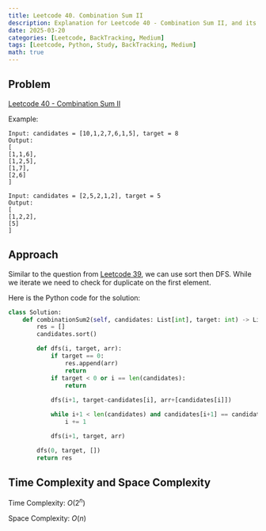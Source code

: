 ```yaml
---
title: Leetcode 40. Combination Sum II
description: Explanation for Leetcode 40 - Combination Sum II, and its solution in Python.
date: 2025-03-20
categories: [Leetcode, BackTracking, Medium]
tags: [Leetcode, Python, Study, BackTracking, Medium]
math: true
---
```


## Problem
[Leetcode 40 - Combination Sum II](https://leetcode.com/problems/combination-sum-ii/description/)

Example:
```
Input: candidates = [10,1,2,7,6,1,5], target = 8
Output: 
[
[1,1,6],
[1,2,5],
[1,7],
[2,6]
]

Input: candidates = [2,5,2,1,2], target = 5
Output: 
[
[1,2,2],
[5]
]
```

## Approach


Similar to the question from [Leetcode 39](https://hyeonukim.github.io/devblog/posts/Leetcode-39/), we can use sort then DFS. While we iterate we need to check for duplicate on the first element.

Here is the Python code for the solution:
```python
class Solution:
    def combinationSum2(self, candidates: List[int], target: int) -> List[List[int]]:
        res = []
        candidates.sort()

        def dfs(i, target, arr):
            if target == 0:
                res.append(arr)
                return
            if target < 0 or i == len(candidates):
                return
            
            dfs(i+1, target-candidates[i], arr+[candidates[i]])

            while i+1 < len(candidates) and candidates[i+1] == candidates[i]:
                i += 1

            dfs(i+1, target, arr)

        dfs(0, target, [])
        return res    
```
## Time Complexity and Space Complexity

Time Complexity: $O(2^n)$

Space Complexity: $O(n)$